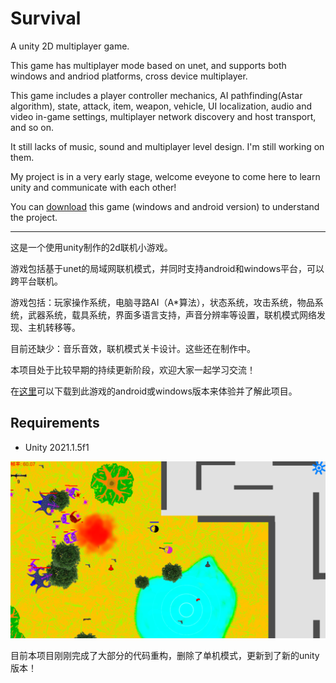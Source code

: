 # Survival

A unity 2D multiplayer game.

This game has multiplayer mode based on unet, and supports both windows and andriod platforms, cross device multiplayer.

This game includes a player controller mechanics, AI pathfinding(Astar algorithm), state, attack, item, weapon, vehicle, UI localization, audio and video in-game settings, multiplayer network discovery and host transport, and so on.

It still lacks of music, sound and multiplayer level design. I'm still working on them.

My project is in a very early stage, welcome eveyone to come here to learn unity and communicate with each other!

You can [download](https://github.com/SSSxCCC/Survival/releases) this game (windows and android version) to understand the project.

---

这是一个使用unity制作的2d联机小游戏。

游戏包括基于unet的局域网联机模式，并同时支持android和windows平台，可以跨平台联机。

游戏包括：玩家操作系统，电脑寻路AI（A*算法），状态系统，攻击系统，物品系统，武器系统，载具系统，界面多语言支持，声音分辨率等设置，联机模式网络发现、主机转移等。

目前还缺少：音乐音效，联机模式关卡设计。这些还在制作中。

本项目处于比较早期的持续更新阶段，欢迎大家一起学习交流！

在[这里](https://github.com/SSSxCCC/Survival/releases)可以下载到此游戏的android或windows版本来体验并了解此项目。

## Requirements

* Unity 2021.1.5f1

![image](https://github.com/SSSxCCC/Survival/raw/master/demo.png)

目前本项目刚刚完成了大部分的代码重构，删除了单机模式，更新到了新的unity版本！

